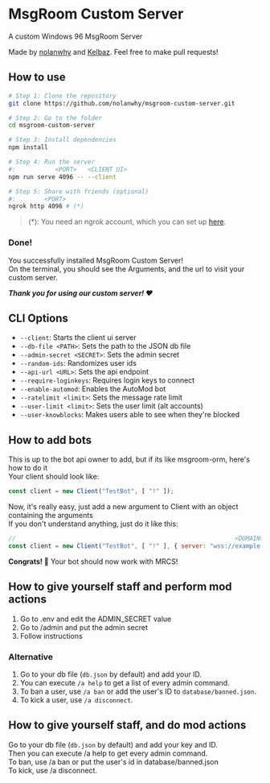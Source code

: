 # MsgRoom Custom Server

A custom Windows 96 MsgRoom Server

Made by [nolanwhy](https://github.com/nolanwhy) and [Kelbaz](https://github.com/kelbazz). Feel free to make pull requests!

## How to use
```sh
# Step 1: Clone the repository
git clone https://github.com/nolanwhy/msgroom-custom-server.git

# Step 2: Go to the folder
cd msgroom-custom-server

# Step 3: Install dependencies
npm install

# Step 4: Run the server
#:           <PORT>   <CLIENT UI>
npm run serve 4096 -- --client

# Step 5: Share with friends (optional)
#:        <PORT>
ngrok http 4096 # (*)
```
> (*): You need an ngrok account, which you can set up [here](https://ngrok.com/).

### Done!
You successfully installed MsgRoom Custom Server!<br>
On the terminal, you should see the Arguments, and the url to visit your custom server.

***Thank you for using our custom server! ❤***

## CLI Options
- `--client`: Starts the client ui server
- `--db-file <PATH>`: Sets the path to the JSON db file
- `--admin-secret <SECRET>`: Sets the admin secret
- `--random-ids`: Randomizes user ids
- `--api-url <URL>`: Sets the api endpoint
- `--require-loginkeys`: Requires login keys to connect
- `--enable-automod`: Enables the AutoMod bot
- `--ratelimit <limit>`: Sets the message rate limit
- `--user-limit <limit>`: Sets the user limit (alt accounts)
- `--user-knowblocks`: Makes users able to see when they're blocked

## How to add bots
This is up to the bot api owner to add, but if its like msgroom-orm, here's how to do it \
Your client should look like:
```js
const client = new Client("TestBot", [ "!" ]);
```
Now, it's really easy, just add a new argument to Client with an object containing the arguments \
If you don't understand anything, just do it like this:
```js
//                                                             <DOMAIN>   <PORT>
const client = new Client("TestBot", [ "!" ], { server: "wss://example.com:4096" });
```
**Congrats! 🎉** Your bot should now work with MRCS!

## How to give yourself staff and perform mod actions
1. Go to .env and edit the ADMIN_SECRET value
2. Go to /admin and put the admin secret
3. Follow instructions

### Alternative
1. Go to your db file (`db.json` by default) and add your ID.
2. You can execute `/a help` to get a list of every admin command.
3. To ban a user, use `/a ban` or add the user's ID to `database/banned.json`.
4. To kick a user, use `/a disconnect`.

## How to give yourself staff, and do mod actions
Go to your db file (`db.json` by default) and add your key and ID. \
Then you can execute /a help to get every admin command. \
To ban, use /a ban or put the user's id in database/banned.json \
To kick, use /a disconnect.
